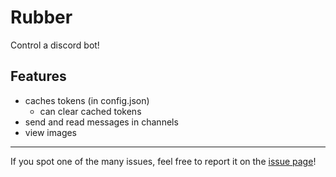 # Rubber

Control a discord bot!

## Features

- caches tokens (in config.json)
    - can clear cached tokens
- send and read messages in channels
- view images

---

If you spot one of the many issues, feel free to report it on the [issue page](https://github.com/kiawildberger/Rubber/issues)!